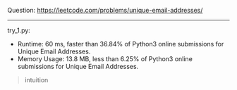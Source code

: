 Question: https://leetcode.com/problems/unique-email-addresses/

---

try_1.py:
* Runtime: 60 ms, faster than 36.84% of Python3 online submissions for Unique Email Addresses.
* Memory Usage: 13.8 MB, less than 6.25% of Python3 online submissions for Unique Email Addresses.

> intuition
